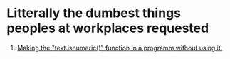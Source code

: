 # Litterally the dumbest things peoples at workplaces requested

1. [Making the "text.isnumeric()" function in a programm without using it.](https://github.com/pascal-gerber/stupid-requests/blob/main/isnumeric.py)